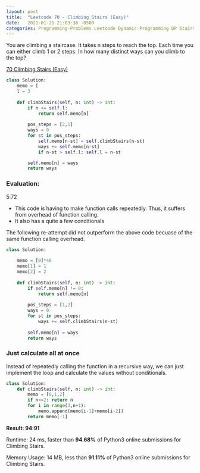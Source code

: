 ```yaml
---
layout: post
title:  "Leetcode 70 - Climbing Stairs (Easy)"
date:   2021-01-21 21:03:36 -0500
categories: Programming-Problems Leetcode Dynamic-Programming DP Stairs Climbing-Stairs Easy
---
```

You are climbing a staircase. It takes n steps to reach the top.
Each time you can either climb 1 or 2 steps. In how many distinct ways can you climb to the top?

[70 Climbing Stairs (Easy)](https://leetcode.com/problems/climbing-stairs/)

```python 
class Solution: 
    memo = [
    l = 3
    
    def climbStairs(self, n: int) -> int:
        if n <= self.l:
            return self.memo[n]
        
        pos_steps = [2,1]
        ways = 0
        for st in pos_steps:
            self.memo[n-st] = self.climbStairs(n-st)
            ways += self.memo[n-st]
            if n-st > self.l: self.l = n-st

        self.memo[n] = ways
        return ways
```
### Evaluation:
5:72

* This code is having to make function calls repeatedly. Thus, it suffers from overhead of function calling.
* It also has a quite a few conditionals

The following re-attempt did not outperform the above code becuase of the same function calling overhead.
```python
class Solution:
    
    memo = [0]*46
    memo[1] = 1
    memo[2] = 2
    
    def climbStairs(self, n: int) -> int:
        if self.memo[n] != 0:
            return self.memo[n]
        
        pos_steps = [1,2]
        ways = 0
        for st in pos_steps:
            ways += self.climbStairs(n-st)
        
        self.memo[n] = ways
        return ways
```

### Just calculate all at once
Instead of repeatedly calling the function in a recursive way, we can just implement the loop and calculate the values without conditionals.

```python
class Solution:    
    def climbStairs(self, n: int) -> int:
        memo = [0,1,2]
        if n<=2: return n
        for i in range(3,n+1):
            memo.append(memo[i-1]+memo[i-2])
        return memo[-1]
```
**Result: 94:91**

Runtime: 24 ms, faster than **94.68%** of Python3 online submissions for Climbing Stairs.

Memory Usage: 14 MB, less than **91.11%** of Python3 online submissions for Climbing Stairs.

